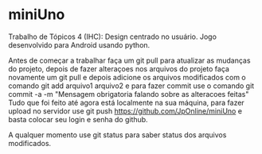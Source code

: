 miniUno
=======

Trabalho de Tópicos 4 (IHC): Design centrado no usuário. Jogo desenvolvido para Android usando python.

Antes de começar a trabalhar faça um 
    git pull
para atualizar as mudanças do projeto, depois de fazer alteraçoes nos arquivos do projeto faça novamente um
    git pull
e depois adicione os arquivos modificados com o comando 
    git add arquivo1 arquivo2
e para fazer commit use o comando 
    git commit -a -m "Mensagem obrigatoria falando sobre as alteracoes feitas"
Tudo que foi feito até agora está localmente na sua máquina, para fazer upload no servidor use
    git push https://github.com/JpOnline/miniUno
e basta colocar seu login e senha do github.

A qualquer momento use
    git status 
para saber status dos arquivos modificados.
